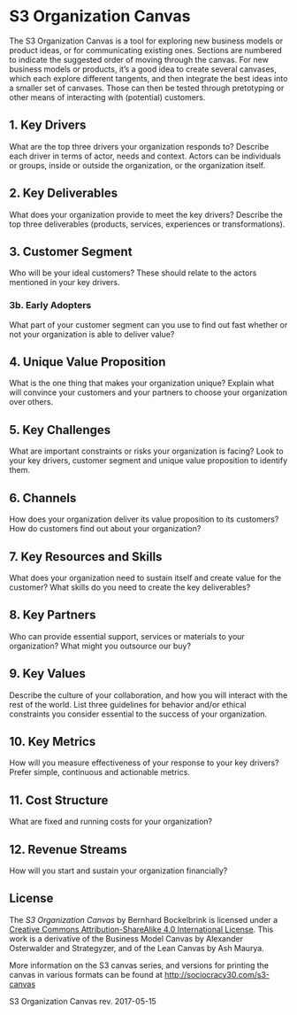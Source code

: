 # S3 Organization Canvas

The S3 Organization Canvas is a tool for exploring new business models or product ideas, or for communicating existing ones. Sections are numbered to indicate the suggested order of moving through the canvas. For new business models or products, it’s a good idea to create several canvases, which each explore different tangents, and then integrate the best ideas into a smaller set of canvases. Those can then be tested through pretotyping or other means of interacting with (potential) customers.

## 1. Key Drivers

What are the top three drivers your organization responds to? Describe each driver in terms of actor, needs and  context. Actors can be individuals or groups, inside or outside the organization, or the organization itself.

## 2. Key Deliverables

What does your organization provide to meet the key drivers? Describe the top three deliverables (products, services, experiences or transformations). 

## 3. Customer Segment

Who will be your ideal customers? These should relate to the actors mentioned in your key drivers.

### 3b. Early Adopters

What part of your customer segment can you use to find out fast whether or not your organization is able to  deliver value?

## 4. Unique Value Proposition

What is the one thing that makes your organization unique? Explain what will convince your customers and your partners to choose your organization over others.

## 5. Key Challenges

What are important constraints or risks your organization is facing? Look to your key drivers, customer segment and unique value proposition to identify them.

## 6. Channels

How does your organization deliver its value proposition to its customers? How do customers find out about your organization?

## 7. Key Resources and Skills

What does your organization need to sustain itself and create value for the customer? What skills do you need to create the key deliverables?

## 8. Key Partners

Who can provide essential support, services or materials to your organization? What might you outsource our buy?

## 9. Key Values

Describe the culture of your collaboration, and how you will interact with the rest of the world. List three guidelines for behavior and/or ethical constraints you consider essential to the success of your organization.

## 10. Key Metrics

How will you measure effectiveness of your response to your key drivers? Prefer simple, continuous and actionable metrics.

## 11. Cost Structure

What are fixed and running costs for your organization?

## 12. Revenue Streams

How will you start and sustain your organization financially?

## License

The _S3 Organization Canvas_ by Bernhard Bockelbrink is licensed under a [Creative Commons Attribution-ShareAlike 4.0 International License](https://creativecommons.org/licenses/by-sa/4.0/). This work is a derivative of the Business Model Canvas by Alexander Osterwalder and Strategyzer, and of the Lean Canvas by Ash Maurya. 

More information on the S3 canvas series, and versions for printing the canvas in various formats can be found at <http://sociocracy30.com/s3-canvas>

S3 Organization Canvas rev. 2017-05-15
